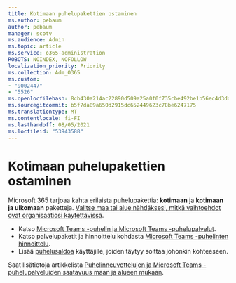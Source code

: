 ```yaml
---
title: Kotimaan puhelupakettien ostaminen
ms.author: pebaum
author: pebaum
manager: scotv
ms.audience: Admin
ms.topic: article
ms.service: o365-administration
ROBOTS: NOINDEX, NOFOLLOW
localization_priority: Priority
ms.collection: Adm_O365
ms.custom:
- "9002447"
- "5526"
ms.openlocfilehash: 8cb430a214ac22890d509a25a0f0f735cbe492be1b56ec4d3ddfbb3f15ff476d
ms.sourcegitcommit: b5f7da89a650d2915dc652449623c78be6247175
ms.translationtype: MT
ms.contentlocale: fi-FI
ms.lasthandoff: 08/05/2021
ms.locfileid: "53943588"
---
```

# <a name="purchase-domestic-calling-plans"></a>Kotimaan puhelupakettien ostaminen

Microsoft 365 tarjoaa kahta erilaista puhelupakettia: **kotimaan** ja **kotimaan ja ulkomaan** paketteja. [Valitse maa tai alue nähdäksesi, mitkä vaihtoehdot ovat organisaatiosi käytettävissä](https://docs.microsoft.com/MicrosoftTeams/country-and-region-availability-for-audio-conferencing-and-calling-plans/country-and-region-availability-for-audio-conferencing-and-calling-plans#select-your-country-or-region-to-see-whats-available-for-your-organization).

- Katso [Microsoft Teams -puhelin ja Microsoft Teams -puhelupalvelut](https://docs.microsoft.com/MicrosoftTeams/calling-plan-landing-page).
- Katso palvelupaketit ja hinnoittelu kohdasta [Microsoft Teams -puhelinten hinnoittelu](https://www.microsoft.com/microsoft-365/microsoft-teams/voice-calling#Requirements).
- Lisää [puhelusaldoa](https://docs.microsoft.com/MicrosoftTeams/country-and-region-availability-for-audio-conferencing-and-calling-plans/country-and-region-availability-for-audio-conferencing-and-calling-plans#communications-credits) käyttäjille, joiden täytyy soittaa johonkin kohteeseen.

Saat lisätietoja artikkelista [Puhelinneuvottelujen ja Microsoft Teams -puhelupalveluiden saatavuus maan ja alueen mukaan](https://docs.microsoft.com/MicrosoftTeams/country-and-region-availability-for-audio-conferencing-and-calling-plans/country-and-region-availability-for-audio-conferencing-and-calling-plans). 
